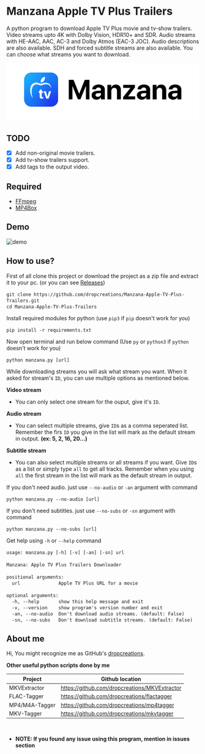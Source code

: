 # __Manzana Apple TV Plus Trailers__

A python program to download Apple TV Plus movie and tv-show trailers. Video streams upto 4K with Dolby Vision, HDR10+ and SDR. Audio streams with HE-AAC, AAC, AC-3 and Dolby Atmos (EAC-3 JOC). Audio descriptions are also available. SDH and forced subtitle streams are also available. You can choose what streams you want to download.

<picture>
    <source media="(prefers-color-scheme: dark)" srcset="https://raw.githubusercontent.com/dropcreations/Manzana-Apple-TV-Plus-Trailers/main/assets/manzana__darkmode.png">
    <source media="(prefers-color-scheme: light)" srcset="https://raw.githubusercontent.com/dropcreations/Manzana-Apple-TV-Plus-Trailers/main/assets/manzana__lightmode.png">
    <img alt="Apple TV Plus" src="https://raw.githubusercontent.com/dropcreations/Manzana-Apple-TV-Plus-Trailers/main/assets/manzana__lightmode.png">
</picture>

## __TODO__

- [x] Add non-original movie trailers.
- [x] Add tv-show trailers support.
- [x] Add tags to the output video.

## __Required__

- [FFmpeg](https://ffmpeg.org/download.html)
- [MP4Box](https://gpac.io)

## Demo

![demo](https://raw.githubusercontent.com/dropcreations/Manzana-Apple-TV-Plus-Trailers/main/assets/demo.gif)

## __How to use?__

First of all clone this project or download the project as a zip file and extract it to your pc. (or you can see [Releases](https://github.com/dropcreations/Manzana-Apple-TV-Plus-Trailers/releases))

```
git clone https://github.com/dropcreations/Manzana-Apple-TV-Plus-Trailers.git
cd Manzana-Apple-TV-Plus-Trailers
```

Install required modules for python (use `pip3` if `pip` doesn't work for you)

```
pip install -r requirements.txt
```

Now open terminal and run below command (Use `py` or `python3` if `python` doesn't work for you)

```
python manzana.py [url]
```

While downloading streams you will ask what stream you want. When it asked for stream's `ID`, you can use multiple options as mentioned below.

__Video stream__

- You can only select one stream for the ouput, give it's `ID`.

__Audio stream__

- You can select multiple streams, give `ID`s as a comma seperated list. Remember the firs `ID` you give in the list will mark as the default stream in output. __(ex: 5, 2, 16, 20...)__

__Subtitle stream__

- You can also select multiple streams or all streams if you want. Give `ID`s as a list or simply type `all` to get all tracks. Remember when you using `all` the first stream in the list will mark as the default stream in output.

If you don't need audio. just use `--no-audio` or `-an` argument with command

```
python manzana.py --no-audio [url]
```

If you don't need subtitles. just use `--no-subs` or `-sn` argument with command

```
python manzana.py --no-subs [url]
```

Get help using `-h` or `--help` command

```
usage: manzana.py [-h] [-v] [-an] [-sn] url

Manzana: Apple TV Plus Trailers Downloader

positional arguments:
  url              Apple TV Plus URL for a movie

optional arguments:
  -h, --help       show this help message and exit
  -v, --version    show program's version number and exit
  -an, --no-audio  Don't download audio streams. (default: False)
  -sn, --no-subs   Don't download subtitle streams. (default: False)
```

## About me

Hi, You might recognize me as GitHub's [dropcreations](https://github.com/dropcreations).

__Other useful python scripts done by me__

| Project        | Github location                                |
|----------------|------------------------------------------------|
| MKVExtractor   | https://github.com/dropcreations/MKVExtractor  |
| FLAC-Tagger    | https://github.com/dropcreations/flactagger    |
| MP4/M4A-Tagger | https://github.com/dropcreations/mp4tagger     |
| MKV-Tagger     | https://github.com/dropcreations/mkvtagger     |

<br>

- __NOTE: If you found any issue using this program, mention in issues section__
